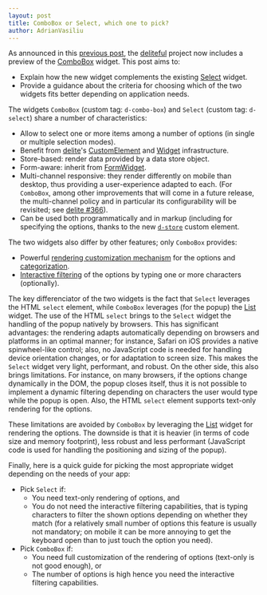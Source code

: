 ```yaml
---
layout: post
title: ComboBox or Select, which one to pick?
author: AdrianVasiliu
---
```


As announced in this [previous post](http://ibm-js.github.io/2014/10/24/0.4.0-counting.html), 
the [deliteful](http://ibm-js.github.io/deliteful) project now includes a preview of
the [ComboBox](https://github.com/ibm-js/deliteful/blob/master/docs/ComboBox.md) widget. 
This post aims to:
* Explain how the new widget complements the existing 
[Select](https://github.com/ibm-js/deliteful/blob/master/docs/Select.md) widget.
* Provide a guidance about the criteria for choosing which of the two widgets fits better 
depending on application needs.

The widgets `ComboBox` (custom tag: `d-combo-box`) and `Select` (custom tag: `d-select`)
share a number of characteristics:
* Allow to select one or more items among a number of options (in single or multiple 
selection modes).
* Benefit from [delite](http://ibm-js.github.io/delite)'s 
[CustomElement](https://github.com/ibm-js/delite/blob/master/docs/CustomElement.md) and
[Widget](https://github.com/ibm-js/delite/blob/master/docs/Widget.md) infrastructure.
* Store-based: render data provided by a data store object.
* Form-aware: inherit from [FormWidget](https://github.com/ibm-js/delite/blob/master/docs/FormWidget.md).
* Multi-channel responsive: they render differently on mobile than desktop, thus
providing a user-experience adapted to each. (For `ComboBox`, among other improvements
that will come in a future release, the multi-channel policy and in particular its 
configurability will be revisited; see [delite #366](https://github.com/ibm-js/deliteful/issues/366)).
* Can be used both programmatically and in markup (including for specifying the options, 
thanks to the new [`d-store`](https://github.com/ibm-js/deliteful/blob/master/docs/Store.md)
custom element.

The two widgets also differ by other features; only `ComboBox` provides:
* Powerful 
[rendering customization mechanism](https://github.com/ibm-js/deliteful/blob/master/docs/list/List.md#custom-renderers)
for the options and 
[categorization](https://github.com/ibm-js/deliteful/blob/master/docs/list/List.md#categorized-items).
* [Interactive filtering](https://github.com/ibm-js/deliteful/blob/master/docs/ComboBox.md#auto-filtering)
of the options by typing one or more characters (optionally).

The key differenciator of the two widgets is the fact that `Select` leverages the
HTML `select` element, while `ComboBox` leverages (for the popup) the 
[List](https://github.com/ibm-js/deliteful/blob/master/docs/list/List.md) widget.
The use of the HTML `select` brings to the `Select` widget the handling of the popup 
natively by browsers. This has significant advantages: the rendering adapts automatically
depending on browsers and platforms in an optimal manner; for instance, Safari 
on iOS provides a native spinwheel-like control; also, no JavaScript code is needed
for handling device orientation changes, or for adaptation to screen size. This makes
the `Select` widget very light, performant, and robust. On the other side, this also brings
limitations. For instance, on many browsers, if the options change dynamically in 
the DOM, the popup closes itself, thus it is not possible to implement a dynamic
filtering depending on characters the user would type while the popup is open. Also,
the HTML `select` element supports text-only rendering for the options.

These limitations are avoided by `ComboBox` by leveraging the 
[List](https://github.com/ibm-js/deliteful/blob/master/docs/list/List.md) widget for
rendering the options. The downside is that it is heavier (in terms of code size and
memory footprint), less robust and less performant (JavaScript code is used for handling
the positioning and sizing of the popup).

Finally, here is a quick guide for picking the most appropriate widget depending
on the needs of your app:
* Pick `Select` if:
  * You need text-only rendering of options, and
  * You do not need the interactive filtering capabilities, that is typing characters to
  filter the shown options depending on whether they match (for a relatively small number
  of options this feature is usually not mandatory; on mobile it can be more annoying to get
  the keyboard open than to just touch the option you need). 
* Pick `ComboBox` if:
  * You need full customization of the rendering of options (text-only is not good enough), or
  * The number of options is high hence you need the interactive filtering capabilities.

